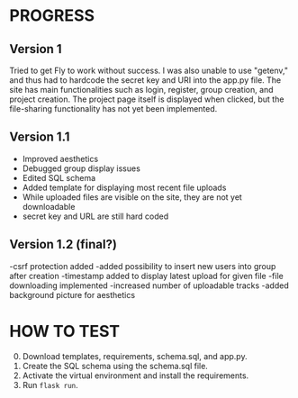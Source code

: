 # PROGRESS

## Version 1

Tried to get Fly to work without success.
I was also unable to use "getenv," and thus had to hardcode the secret key and URI into the app.py file.
The site has main functionalities such as login, register, group creation, and project creation.
The project page itself is displayed when clicked, but the file-sharing functionality has not yet been implemented.

## Version 1.1

- Improved aesthetics
- Debugged group display issues
- Edited SQL schema
- Added template for displaying most recent file uploads
- While uploaded files are visible on the site, they are not yet downloadable
- secret key and URL are still hard coded

## Version 1.2 (final?)

-csrf protection added
-added possibility to insert new users into group after creation
-timestamp added to display latest upload for given file
-file downloading implemented
-increased number of uploadable tracks
-added background picture for aesthetics


# HOW TO TEST

0. Download templates, requirements, schema.sql, and app.py.
1. Create the SQL schema using the schema.sql file.
2. Activate the virtual environment and install the requirements.
3. Run `flask run`.




